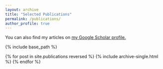 ```yaml
---
layout: archive
title: "Selected Publications"
permalink: /publications/
author_profile: true
---
```




You can also find my articles on <u><a href="https://scholar.google.com/citations?user=e0HbE2YAAAAJ&hl=en">my Google Scholar profile</a>.</u>


{% include base_path %}

{% for post in site.publications reversed %}
  {% include archive-single.html %}
{% endfor %}
